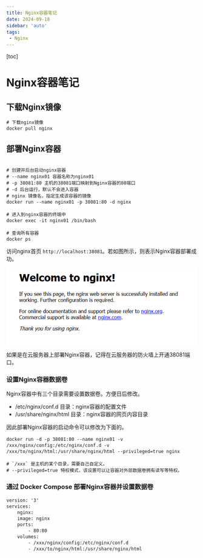 ```yaml
---
title: Nginx容器笔记
date: 2024-09-18
sidebar: 'auto'
tags:
 - Nginx
---
```


[toc]

# Nginx容器笔记

## 下载Nginx镜像

```shell
# 下载nginx镜像
docker pull nginx
```

## 部署Nginx容器

```shell

# 创建并后台启动nginx容器
# --name nginx01 容器名称为nginx01
# -p 38081:80 主机的38081端口映射到Nginx容器的80端口
# -d 后台运行，默认不会进入容器
# nginx 镜像名，指定生成该容器的镜像
docker run --name nginx01 -p 38081:80 -d nginx

# 进入到nginx容器的终端中
docker exec -it nginx01 /bin/bash

# 查询所有容器
docker ps

```

访问nginx首页 `http://localhost:38081`。若如图所示，则表示Nginx容器部署成功。 

![nginx_20240918155812.png](../blog_img/nginx_20240918155812.png)

如果是在云服务器上部署Nginx容器，记得在云服务器的防火墙上开通38081端口。

### 设置Nginx容器数据卷

Nginx容器中有三个目录需要设置数据卷。方便日后修改。

- /etc/nginx/conf.d 目录：nginx容器的配置文件
- /usr/share/nginx/html 目录：nginx容器的网页内容目录


因此部署Nginx容器的启动命令可以修改为下面的。
```shell
docker run -d -p 38081:80 --name nginx01 -v /xxx/nginx/config:/etc/nginx/conf.d -v /xxx/to/nginx/html:/usr/share/nginx/html --privileged=true nginx

# `/xxx` 是主机的某个目录，需要自己自定义。
# --privileged=true 特权模式，该设置可以让容器对外部数据卷拥有读写等特权。
```

### 通过 Docker Compose 部署Nginx容器并设置数据卷

```shell
version: '3'
services:
    nginx:
    image: nginx
    ports:
        - 80:80
    volumes:
        - /xxx/nginx/config:/etc/nginx/conf.d
        - /xxx/to/nginx/html:/usr/share/nginx/html
```

